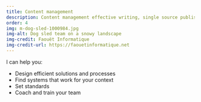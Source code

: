 ```yaml
---
title: Content management
description: Content management effective writing, single source publishing, media asset management and the publishing lifecycle.
order: 4
img: m-dog-sled-1000984.jpg
img-alt: Dog sled team on a snowy landscape
img-credit: Faouët Informatique
img-credit-url: https://faouetinformatique.net
---
```

I can help you:

- Design efficient solutions and processes
- Find systems that work for your context
- Set standards
- Coach and train your team